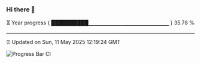 ### Hi there 👋

⏳ Year progress { ██████████▁▁▁▁▁▁▁▁▁▁▁▁▁▁▁▁▁▁▁▁ } 35.76 %

---

⏰ Updated on Sun, 11 May 2025 12:19:24 GMT

![Progress Bar CI](https://github.com/Shyam-Makwana/GitHub-Actions-Demo/workflows/Progress%20Bar%20CI/badge.svg)
